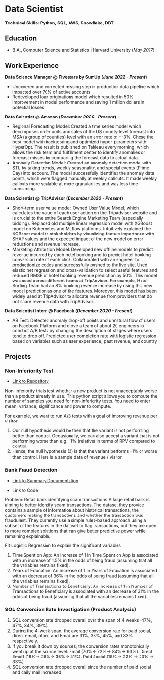 # Data Scientist


#### Technical Skills: Python, SQL, AWS, Snowflake, DBT

## Education			        		
- B.A., Computer Science and Statistics | Harvard University (_May 2017_)

## Work Experience
**Data Science Manager @ Fivestars by SumUp (_June 2022 - Present_)**
- Uncovered and corrected missing step in production data pipeline which impacted over 70% of active accounts
- Redeveloped loan originations model which resulted in 50% improvement in model performance and saving 1 million dollars in potential losses

**Data Scientist @ Amazon (_December 2020 - Present_)**
- Regional Forecasting Model: Created a time series model which decomposes order units and sales of the US county-level forecast into MSA (a group of counties) level with an error rate of +-3%. Chose the best model with backtesting and optimized hyper-parameters with HyperOpt. The result is published on Tableau every morning, which allows the risk team and fulfillment center to identify anomalies or forecast misses by comparing the forecast data to actual data.
- Anomaly Detection Model: Created an anomaly detection model with STL by taking trends, weekly seasonality, and special events (Prime Day) into account. The model successfully identifies the anomaly data points, which were flagged manually at weekly callouts. It made weekly callouts more scalable at more granularities and way less time-consuming.

**Data Scientist @ TripAdvisor (_December 2020 - Present_)**
- Short-term user value model: Owned User Value Model, which calculates the value of each user action on the TripAdvisor website and is crucial to the entire Search Engine Marketing Team (especially bidding). Replaced old multiple linear regression model with XGBoost model on Kubernetes and MLflow platforms. Intuitively explained the XGBoost model to stakeholders by visualizing feature importance with SHAP values and the expected impact of the new model on error reductions and revenue increase.
- Marketing Attribution Model: Developed new offline models to predict revenue incurred by each hotel booking and to predict hotel booking conversion rate of each click. Collaborated with an engineer to productionize codes and successfully pushed to the live site. Used elastic net regression and cross-validation to select useful features and reduced RMSE of hotel booking revenue prediction by 50%. This model was used across different teams at TripAdvisor. For example, Hotel Sorting Team had an 8% booking revenue increase by using this new model prediction as one of the features. Moreover, this model has been widely used at TripAdvisor to allocate revenue from providers that do not share revenue data with TripAdvisor.

**Data Scientist Intern @ Facebook (_December 2020 - Present_)**
- AB Test: Detected anomaly drop-off points and unnatural flow of users on Facebook Platform and drove a team of about 20 engineers
to conduct A/B tests by changing the description of stages where users tend to drop off. Predicted user completion rate with logistic regression based on variables such as user experience, past revenue, and country


## Projects
### Non-Inferiority Test

- [Link to Repository](https://github.com/takehiromatsuzawa/portfolio/blob/main/Projects/num_samples_non_inferiority_test.ipynb)


Non-inferiority trials test whether a new product is not unacceptably worse than a product already in use.
This python script allows you to compute the number of samples you need for non-inferiority tests. You need to enter mean, variance, significance and power to compute.

For example, we want to run A/B tests with a goal of improving revenue per visitor. 
1. Our null hypothesis would be then that the variant is not performing better than control. Occasionally, we can also accept a variant that is not
performing worse than e.g. -1% (relative) in terms of RPV compared to control. 
2. Hence, the null hypothesis (2) is
that the variant performs -1% or worse than control. Here is a sample data of revenue / visitor.
　

### Bank Fraud Detection

- [Link to Summary Documentation](https://github.com/takehiromatsuzawa/portfolio/blob/main/Projects/Bank%20Anomaly%20Detection/Bank%20Fraud%20Detection.pdf)

- [Link to Code](https://github.com/takehiromatsuzawa/portfolio/blob/main/Projects/Bank%20Anomaly%20Detection/Retail%20bank%20identifying%20scam%20transactions.ipynb)

Problem: Retail bank identifying scam transactions
A large retail bank is aiming to better identify scam transactions. The dataset they provide contains a sample of information about historical transactions, the customers making the transactions and whether the transaction was fraudulent. They currently use a simple rules-based approach using a subset of the features in the dataset to flag transactions, but they are open to more complex solutions that can give better predictive power while remaining explainable.

Fit Logistic Regression to explain the significant variables
1. Time Spent on App: An increase of 1 in Time Spent on App is associated with an increase of 1.5% in the odds of being fraud (assuming that all the variables remains fixed).
2. Years of Education: An increase of 1 in Years of Education  is associated with an decrease of 36% in the odds of being fraud (assuming that all the variables remains fixed).
3. Number of Transactions to Beneficiary:  An increase of 1 in Number of Transactions to Beneficiary  is associated with an decrease of 31% in the odds of being fraud (assuming that all the variables remains fixed).


### SQL Conversion Rate Investigation (Product Analysis)
1. SQL conversion rate dropped overall over the span of 4 weeks (47%, 47%, 34%, 39%).
2. During the 4-week span, the average conversion rate for paid social, direct email, other, and Email are 31%, 38%, 45%, and 83% respectively. 
3. If you break it down by sources, the conversion rates monotonically went up at the source level. Email  (70%-> 72%-> 84%-> 93%). Direct Emaill (18%-> 26%-> 35%-> 41%). Paid Social (18% -> 22% -> 23% -> 33%). 
4. SQL conversion rate dropped overall since the number of paid social and daily mail increased